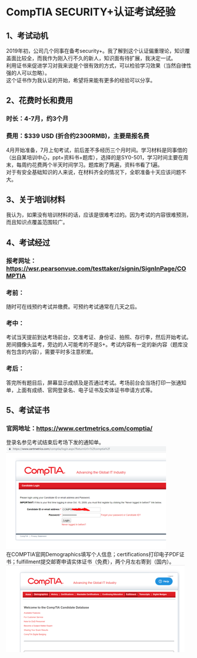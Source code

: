 # CompTIA SECURITY+认证考试经验
## 1、考试动机
2019年初，公司几个同事在备考security+。我了解到这个认证偏重理论，知识覆盖面比较全，而我作为刚入行不久的新人，知识面有待扩展，我决定一试。<br>
利用证书来促进学习对我来说是个很有效的方式，可以检验学习效果（当然自律性强的人可以忽略）。<br>
这个证书作为我认证的开始，希望将来能有更多的经验可以分享。

## 2、花费时长和费用
### 时长：4-7月，约3个月
### 费用：$339 USD (折合约2300RMB)，主要是报名费
4月开始准备，7月上旬考试，前后差不多经历三个月时间。学习材料是同事借的（出自某培训中心，ppt+资料书+题库），选择的是SY0-501，学习时间主要在周末，每周约花费两个半天时间学习。题库刷了两遍，资料书看了1遍。<br>
对于有安全基础知识的人来说，在材料齐全的情况下，全职准备十天应该问题不大。


## 3、关于培训材料
我认为，如果没有培训材料的话，应该是很难考过的。因为考试的内容很难预测，而且知识点覆盖范围较广。

## 4、考试经过
### 报考网址：https://wsr.pearsonvue.com/testtaker/signin/SignInPage/COMPTIA 
### 考前：
随时可在线预约考试并缴费。可预约考试通常在几天之后。
### 考中：
考试当天提前到达考场前台，交准考证、身份证、拍照、存行李，然后开始考试。房间摄像头监考，旁边的人可能考的不是S+。考试内容有一定的新内容（题库没有包含的内容），需要平时多注意积累。
### 考后：
答完所有题目后，屏幕显示成绩及是否通过考试。考场前台会当场打印一张通知单，上面有成绩、官网登录名、电子证书及实体证书申请方式等。

## 5、考试证书
### 官网地址：https://www.certmetrics.com/comptia/ 
登录名参见考试结束后考场下发的通知单。<br>
![image](https://github.com/tiaowang1132/experience/blob/master/exper-image/f.1.png)
<br>
在COMPTIA官网Demographics填写个人信息；certifications打印电子PDF证书；fulfillment提交邮寄申请实体证书（免费），两个月左右寄到（国内）。<br>
![image](https://github.com/tiaowang1132/experience/blob/master/exper-image/f.2.png)<br>